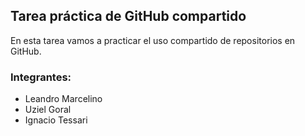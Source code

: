 ## Tarea práctica de GitHub compartido

En esta tarea vamos a practicar el uso compartido de repositorios en GitHub.

### Integrantes:
- Leandro Marcelino
- Uziel Goral
- Ignacio Tessari
